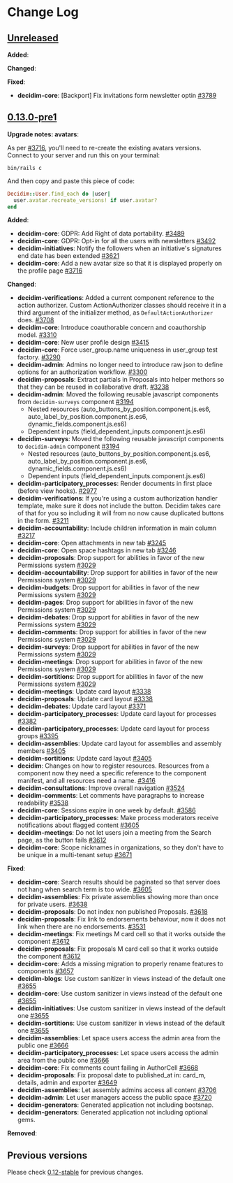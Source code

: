 # Change Log

## [Unreleased](https://github.com/decidim/decidim/tree/0.13-stable)

**Added**:

**Changed**:

**Fixed**:

- **decidim-core**: [Backport] Fix invitations form newsletter optin [\#3789](https://github.com/decidim/decidim/issues/3789)

## [0.13.0-pre1](https://github.com/decidim/decidim/tree/v0.13.0-pre1)

**Upgrade notes: avatars**:

As per [\#3716](https://github.com/decidim/decidim/pull/3716), you'll need to
re-create the existing avatars versions. Connect to your server and run this on
your terminal:

```console
bin/rails c
```

And then copy and paste this piece of code:

```ruby
Decidim::User.find_each do |user|
  user.avatar.recreate_versions! if user.avatar?
end
```

**Added**:

- **decidim-core**: GDPR: Add Right of data portability. [\#3489](https://github.com/decidim/decidim/pull/3489)
- **decidim-core**: GDPR: Opt-in for all the users with newsletters [\#3492](https://github.com/decidim/decidim/issues/3492)
- **decidim-initiatives**: Notify the followers when an initiative's signatures end date has been extended [\#3621](https://github.com/decidim/decidim/pull/3621)
- **decidim-core**: Add a new avatar size so that it is displayed properly on the profile page [\#3716](https://github.com/decidim/decidim/pull/3716)

**Changed**:

- **decidim-verifications**: Added a current component reference to the action authorizer. Custom ActionAuthorizer classes should receive it in a third argument of the initializer method, as `DefaultActionAuthorizer` does. [\#3708](https://github.com/decidim/decidim/pull/3708)
- **decidim-core**: Introduce coauthorable concern and coauthorship model. [\#3310](https://github.com/decidim/decidim/pull/3310)
- **decidim-core**: New user profile design [\#3415](https://github.com/decidim/decidim/pull/3290)
- **decidim-core**: Force user_group.name uniqueness in user_group test factory. [\#3290](https://github.com/decidim/decidim/pull/3290)
- **decidim-admin**: Admins no longer need to introduce raw json to define options for an authorization workflow. [\#3300](https://github.com/decidim/decidim/pull/3300)
- **decidim-proposals**: Extract partials in Proposals into helper methors so that they can be reused in collaborative draft. [\#3238](https://github.com/decidim/decidim/pull/3238)
- **decidim-admin**: Moved the following reusable javascript components from `decidim-surveys` component [\#3194](https://github.com/decidim/decidim/pull/3194)
  - Nested resources (auto_buttons_by_position.component.js.es6, auto_label_by_position.component.js.es6, dynamic_fields.component.js.es6)
  - Dependent inputs (field_dependent_inputs.component.js.es6)
- **decidim-surveys**: Moved the following reusable javascript components to `decidim-admin` component [\#3194](https://github.com/decidim/decidim/pull/3194)
  - Nested resources (auto_buttons_by_position.component.js.es6, auto_label_by_position.component.js.es6, dynamic_fields.component.js.es6)
  - Dependent inputs (field_dependent_inputs.component.js.es6)
- **decidim-participatory_processes**: Render documents in first place (before view hooks). [\#2977](https://github.com/decidim/decidim/pull/2977)
- **decidim-verifications**: If you're using a custom authorization handler template, make sure it does not include the button. Decidim takes care of that for you so including it will from no now cause duplicated buttons in the form. [\#3211](https://github.com/decidim/decidim/pull/3211)
- **decidim-accountability**: Include children information in main column [\#3217](https://github.com/decidim/decidim/pull/3217)
- **decidim-core**: Open attachments in new tab [\#3245](https://github.com/decidim/decidim/pull/3245)
- **decidim-core**: Open space hashtags in new tab [\#3246](https://github.com/decidim/decidim/pull/3246)
- **decidim-proposals**: Drop support for abilities in favor of the new Permissions system [\#3029](https://github.com/decidim/decidim/pull/3029)
- **decidim-accountability**: Drop support for abilities in favor of the new Permissions system [\#3029](https://github.com/decidim/decidim/pull/3029)
- **decidim-budgets**: Drop support for abilities in favor of the new Permissions system [\#3029](https://github.com/decidim/decidim/pull/3029)
- **decidim-pages**: Drop support for abilities in favor of the new Permissions system [\#3029](https://github.com/decidim/decidim/pull/3029)
- **decidim-debates**: Drop support for abilities in favor of the new Permissions system [\#3029](https://github.com/decidim/decidim/pull/3029)
- **decidim-comments**: Drop support for abilities in favor of the new Permissions system [\#3029](https://github.com/decidim/decidim/pull/3029)
- **decidim-surveys**: Drop support for abilities in favor of the new Permissions system [\#3029](https://github.com/decidim/decidim/pull/3029)
- **decidim-meetings**: Drop support for abilities in favor of the new Permissions system [\#3029](https://github.com/decidim/decidim/pull/3029)
- **decidim-sortitions**: Drop support for abilities in favor of the new Permissions system [\#3029](https://github.com/decidim/decidim/pull/3029)
- **decidim-meetings**: Update card layout [\#3338](https://github.com/decidim/decidim/pull/3338)
- **decidim-proposals**: Update card layout [\#3338](https://github.com/decidim/decidim/pull/3338)
- **decidim-debates**: Update card layout [\#3371](https://github.com/decidim/decidim/pull/3371)
- **decidim-participatory_processes**: Update card layout for processes [\#3382](https://github.com/decidim/decidim/pull/3382)
- **decidim-participatory_processes**: Update card layout for process groups [\#3395](https://github.com/decidim/decidim/pull/3395)
- **decidim-assemblies**: Update card layout for assemblies and assembly members [\#3405](https://github.com/decidim/decidim/pull/3405)
- **decidim-sortitions**: Update card layout [\#3405](https://github.com/decidim/decidim/pull/3405)
- **decidim**: Changes on how to register resources. Resources from a component now they need a specific reference to the component manifest, and all resources need a name. [\#3416](https://github.com/decidim/decidim/pull/3416)
- **decidim-consultations**: Improve overall navigation [\#3524](https://github.com/decidim/decidim/pull/3524)
- **decidim-comments**: Let comments have paragraphs to increase readability [\#3538](https://github.com/decidim/decidim/pull/3538)
- **decidim-core**: Sessions expire in one week by default. [\#3586](https://github.com/decidim/decidim/pull/3586)
- **decidim-participatory_processes**: Make process moderators receive notifications about flagged content [\#3605](https://github.com/decidim/decidim/pull/3605)
- **decidim-meetings**: Do not let users join a meeting from the Search page, as the button fails [\#3612](https://github.com/decidim/decidim/pull/3612)
- **decidim-core**: Scope nicknames in organizations, so they don't have to be unique in a multi-tenant setup [\#3671](https://github.com/decidim/decidim/pull/3671)

**Fixed**:

- **decidim-core**: Search results should be paginated so that server does not hang when search term is too wide. [\#3605](https://github.com/decidim/decidim/pull/3605)
- **decidim-assemblies**: Fix private assemblies showing more than once for private users. [\#3638](https://github.com/decidim/decidim/pull/3638)
- **decidim-proposals**: Do not index non published Proposals. [\#3618](https://github.com/decidim/decidim/pull/3618)
- **decidim-proposals**: Fix link to endorsements behaviour, now it does not link when there are no endorsements. [\#3531](https://github.com/decidim/decidim/pull/3531)
- **decidim-meetings**: Fix meetings M card cell so that it works outside the component [\#3612](https://github.com/decidim/decidim/pull/3612)
- **decidim-proposals**: Fix proposals M card cell so that it works outside the component [\#3612](https://github.com/decidim/decidim/pull/3612)
- **decidim-core**: Adds a missing migration to properly rename features to components [\#3657](https://github.com/decidim/decidim/pull/3657)
- **decidim-blogs**: Use custom sanitizer in views instead of the default one [\#3655](https://github.com/decidim/decidim/pull/3655)
- **decidim-core**: Use custom sanitizer in views instead of the default one [\#3655](https://github.com/decidim/decidim/pull/3655)
- **decidim-initiatives**: Use custom sanitizer in views instead of the default one [\#3655](https://github.com/decidim/decidim/pull/3655)
- **decidim-sortitions**: Use custom sanitizer in views instead of the default one [\#3655](https://github.com/decidim/decidim/pull/3655)
- **decidim-assemblies**: Let space users access the admin area from the public one [\#3666](https://github.com/decidim/decidim/pull/3666)
- **decidim-participatory_processes**: Let space users access the admin area from the public one [\#3666](https://github.com/decidim/decidim/pull/3666)
- **decidim-core**: Fix comments count failing in AuthorCell [\#3668](https://github.com/decidim/decidim/pull/3668)
- **decidim-proposals**: Fix proposal date to published_at in: card_m, details, admin and exporter [\#3649](https://github.com/decidim/decidim/pull/3649)
- **decidim-assemblies**: Let assembly admins access all content [\#3706](https://github.com/decidim/decidim/pull/3706)
- **decidim-admin**: Let user managers access the public space [\#3720](https://github.com/decidim/decidim/pull/3720)
- **decidim-generators**: Generated application not including bootsnap.
- **decidim-generators**: Generated application not including optional gems.

**Removed**:

## Previous versions

Please check [0.12-stable](https://github.com/decidim/decidim/blob/0.12-stable/CHANGELOG.md) for previous changes.
